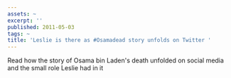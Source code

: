 ```yaml
---
assets: ~
excerpt: ''
published: 2011-05-03
tags: ~
title: 'Leslie is there as #Osamadead story unfolds on Twitter '
---
```

Read how the story of Osama bin Laden's death unfolded on social media and the small role Leslie had in it